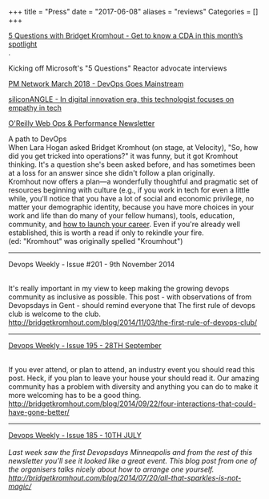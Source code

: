 +++
title = "Press"
date = "2017-06-08"
aliases = "reviews"
Categories = []
+++

<p>
<div class="views-field views-field-nothing">        <span class="field-content views-field-field-details"><a href="https://developer.microsoft.com/en-us/reactor/post/3">5 Questions with Bridget Kromhout - Get to know a CDA in this month’s spotlight</a><br />.

Kicking off Microsoft's "5 Questions" Reactor advocate interviews

<p>
<div class="views-field views-field-nothing">        <span class="field-content views-field-field-details"><a href="http://mobileservices.texterity.com/pmnetwork/march_2018/MobilePagedArticle.action?articleId=1339632">PM Network March 2018 - DevOps Goes Mainstream</a><br />

<p>
<div class="views-field views-field-nothing">        <span class="field-content views-field-field-details"><a href="https://siliconangle.com/blog/2017/12/11/digital-innovation-era-technologist-focuses-empathy-tech-topwomenincloud/">siliconANGLE - In digital innovation era, this technologist focuses on empathy in tech</a><br />


<p>
  <div class="views-field views-field-nothing">        <span class="field-content views-field-field-details"><a href="http://post.oreilly.com/form/oreilly/viewhtml/9z1zvbhhmpa16mr7d0isrmvnemcbpvuu2hvius8lieo">O'Reilly Web Ops & Performance Newsletter</a><br />

A path to DevOps
<br>
When Lara Hogan asked Bridget Kromhout (on stage, at Velocity), "So, how did you get tricked into operations?" it was funny, but it got Kromhout thinking. It's a question she's been asked before, and has sometimes been at a loss for an answer since she didn't follow a plan originally. 
<br>
Kromhout now offers a plan—a wonderfully thoughtful and pragmatic set of resources beginning with culture (e.g., if you work in tech for even a little while, you'll notice that you have a lot of social and economic privilege, no matter your demographic identity, because you have more choices in your work and life than do many of your fellow humans), tools, education, community, and <a href="http://bridgetkromhout.com/blog/2014/12/22/noona-is-devops-style/">how to launch your career</a>. Even if you're already well established, this is worth a read if only to rekindle your fire.
<br>
(ed: "Kromhout" was originally spelled "Kroumhout")

<hr>
<p>
  <div class="views-field views-field-nothing">        <span class="field-content views-field-field-details">Devops Weekly - Issue #201 - 9th November 2014<br />
<br>

It's really important in my view to keep making the growing devops community as inclusive as possible. This post - with observations of from Devopsdays in Gent - should remind everyone that The first rule of devops club is welcome to the club.
<br>
<a href="http://bridgetkromhout.com/blog/2014/11/03/the-first-rule-of-devops-club/">http://bridgetkromhout.com/blog/2014/11/03/the-first-rule-of-devops-club/</a>
<hr>

<p>
  <div class="views-field views-field-nothing">        <span class="field-content views-field-field-details"><a href="http://www.devopsweekly.com/2014/09/28/195/">Devops Weekly - Issue 195 - 28TH September</a><br />
<br>

If you ever attend, or plan to attend, an industry event you should read this post. Heck, if you plan to leave your house your should read it. Our amazing community has a problem with diversity and anything you can do to make it more welcoming has to be a good thing.
<br>
<a href="http://bridgetkromhout.com/blog/2014/09/22/four-interactions-that-could-have-gone-better/">http://bridgetkromhout.com/blog/2014/09/22/four-interactions-that-could-have-gone-better/</a>


<hr>

<p>
  <div class="views-field views-field-nothing">        <span class="field-content views-field-field-details"><a href="http://www.devopsweekly.com/2014/07/20/185/">Devops Weekly - Issue 185 - 10TH JULY</a><br />
<br>
<i>
Last week saw the first Devopsdays Minneapolis and from the rest of this newsletter you’ll see it looked like a great event. This blog post from one of the organisers talks nicely about how to arrange one yourself.
<br>
<a href="http://bridgetkromhout.com/blog/2014/07/20/all-that-sparkles-is-not-magic/">http://bridgetkromhout.com/blog/2014/07/20/all-that-sparkles-is-not-magic/</a>
</i>

